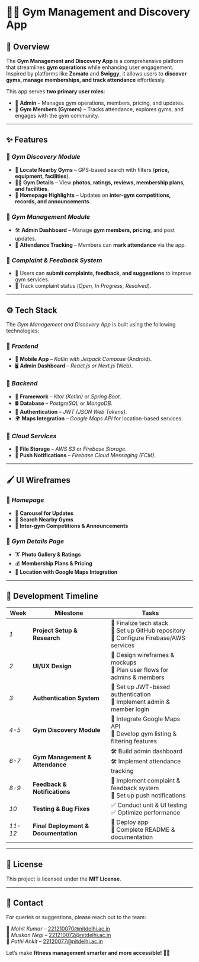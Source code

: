 # 🏋️‍♂️ Gym Management and Discovery App  

## 📌 Overview  
The **Gym Management and Discovery App** is a comprehensive platform that streamlines **gym operations** while enhancing user engagement. Inspired by platforms like **Zomato** and **Swiggy**, it allows users to **discover gyms, manage memberships, and track attendance** effortlessly.  

This app serves **two primary user roles**:  
- 🔹 **Admin** – Manages gym operations, members, pricing, and updates.  
- 🔹 **Gym Members (Gymers)** – Tracks attendance, explores gyms, and engages with the gym community.  

---

## ✨ Features  

### 🎯 *Gym Discovery Module*  
- 📍 **Locate Nearby Gyms** – GPS-based search with filters (**price, equipment, facilities**).  
- 🏋️‍♂️ **Gym Details** – View **photos, ratings, reviews, membership plans, and facilities**.  
- 📰 **Homepage Highlights** – Updates on **inter-gym competitions, records, and announcements**.  

### 🎯 *Gym Management Module*  
- 🛠 **Admin Dashboard** – Manage **gym members, pricing**, and post updates.  
- 📅 **Attendance Tracking** – Members can **mark attendance** via the app.  

### 🎯 *Complaint & Feedback System*  
- 📝 Users can **submit complaints, feedback, and suggestions** to improve gym services.  
- 📌 Track complaint status (*Open, In Progress, Resolved*).  

---

## ⚙ Tech Stack  

The *Gym Management and Discovery App* is built using the following technologies:  

### 🎯 *Frontend*  
- 📱 **Mobile App** – *Kotlin with Jetpack Compose* (Android).  
- 🖥 **Admin Dashboard** – *React.js or Next.js* (Web).  

### 🎯 *Backend*  
- 🚀 **Framework** – *Ktor (Kotlin)* or *Spring Boot*.  
- 🛢 **Database** – *PostgreSQL* or *MongoDB*.  
- 🔑 **Authentication** – *JWT (JSON Web Tokens)*.  
- 🌍 **Maps Integration** – *Google Maps API* for location-based services.  

### 🎯 *Cloud Services*  
- 📂 **File Storage** – *AWS S3* or *Firebase Storage*.  
- 🔔 **Push Notifications** – *Firebase Cloud Messaging (FCM)*.  

---

## 🖌 UI Wireframes  

### 📌 *Homepage*  
- 🔹 **Carousel for Updates**  
- 🔹 **Search Nearby Gyms**  
- 🔹 **Inter-gym Competitions & Announcements**  

### 📌 *Gym Details Page*  
- 🏋️ **Photo Gallery & Ratings**  
- 💰 **Membership Plans & Pricing**  
- 📍 **Location with Google Maps Integration**  

---

## 📅 Development Timeline  

| Week | Milestone | Tasks |
|------|-----------|-------|
| *1* | **Project Setup & Research** | 📌 Finalize tech stack <br> 📌 Set up GitHub repository <br> 📌 Configure Firebase/AWS services |
| *2* | **UI/UX Design** | 🎨 Design wireframes & mockups <br> 🎨 Plan user flows for admins & members |
| *3* | **Authentication System** | 🔐 Set up JWT-based authentication <br> 🔐 Implement admin & member login |
| *4-5* | **Gym Discovery Module** | 📍 Integrate Google Maps API <br> 📍 Develop gym listing & filtering features |
| *6-7* | **Gym Management & Attendance** | 🛠 Build admin dashboard <br> 🛠 Implement attendance tracking |
| *8-9* | **Feedback & Notifications** | 📝 Implement complaint & feedback system <br> 🔔 Set up push notifications |
| *10* | **Testing & Bug Fixes** | ✅ Conduct unit & UI testing <br> ✅ Optimize performance |
| *11-12* | **Final Deployment & Documentation** | 🚀 Deploy app <br> 📄 Complete README & documentation |

---

## 📜 License  

This project is licensed under the **MIT License**.  

---

## 📧 Contact  

For queries or suggestions, please reach out to the team:  

📩 *Mohit Kumar* – [221210070@nitdelhi.ac.in](mailto:221210070@nitdelhi.ac.in)  
📩 *Muskan Negi* – [221210072@nitdelhi.ac.in](mailto:221210072@nitdelhi.ac.in)  
📩 *Pathi Ankit* – [22120077@nitdelhi.ac.in](mailto:22120077@nitdelhi.ac.in) 

Let’s make **fitness management smarter and more accessible! 💪🔥**

